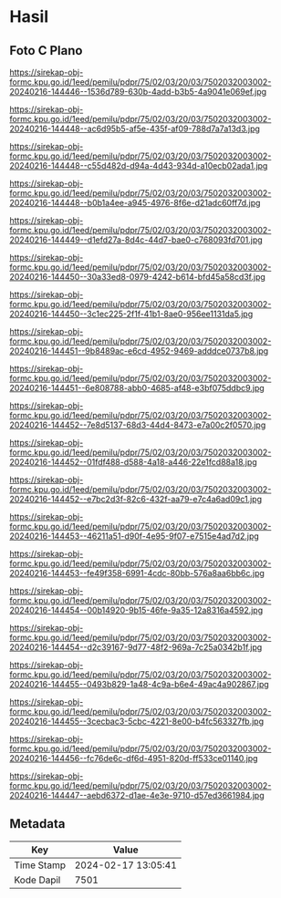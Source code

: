 # Hasil

## Foto C Plano

https://sirekap-obj-formc.kpu.go.id/1eed/pemilu/pdpr/75/02/03/20/03/7502032003002-20240216-144446--1536d789-630b-4add-b3b5-4a9041e069ef.jpg

https://sirekap-obj-formc.kpu.go.id/1eed/pemilu/pdpr/75/02/03/20/03/7502032003002-20240216-144448--ac6d95b5-af5e-435f-af09-788d7a7a13d3.jpg

https://sirekap-obj-formc.kpu.go.id/1eed/pemilu/pdpr/75/02/03/20/03/7502032003002-20240216-144448--c55d482d-d94a-4d43-934d-a10ecb02ada1.jpg

https://sirekap-obj-formc.kpu.go.id/1eed/pemilu/pdpr/75/02/03/20/03/7502032003002-20240216-144448--b0b1a4ee-a945-4976-8f6e-d21adc60ff7d.jpg

https://sirekap-obj-formc.kpu.go.id/1eed/pemilu/pdpr/75/02/03/20/03/7502032003002-20240216-144449--d1efd27a-8d4c-44d7-bae0-c768093fd701.jpg

https://sirekap-obj-formc.kpu.go.id/1eed/pemilu/pdpr/75/02/03/20/03/7502032003002-20240216-144450--30a33ed8-0979-4242-b614-bfd45a58cd3f.jpg

https://sirekap-obj-formc.kpu.go.id/1eed/pemilu/pdpr/75/02/03/20/03/7502032003002-20240216-144450--3c1ec225-2f1f-41b1-8ae0-956ee1131da5.jpg

https://sirekap-obj-formc.kpu.go.id/1eed/pemilu/pdpr/75/02/03/20/03/7502032003002-20240216-144451--9b8489ac-e6cd-4952-9469-adddce0737b8.jpg

https://sirekap-obj-formc.kpu.go.id/1eed/pemilu/pdpr/75/02/03/20/03/7502032003002-20240216-144451--6e808788-abb0-4685-af48-e3bf075ddbc9.jpg

https://sirekap-obj-formc.kpu.go.id/1eed/pemilu/pdpr/75/02/03/20/03/7502032003002-20240216-144452--7e8d5137-68d3-44d4-8473-e7a00c2f0570.jpg

https://sirekap-obj-formc.kpu.go.id/1eed/pemilu/pdpr/75/02/03/20/03/7502032003002-20240216-144452--01fdf488-d588-4a18-a446-22e1fcd88a18.jpg

https://sirekap-obj-formc.kpu.go.id/1eed/pemilu/pdpr/75/02/03/20/03/7502032003002-20240216-144452--e7bc2d3f-82c6-432f-aa79-e7c4a6ad09c1.jpg

https://sirekap-obj-formc.kpu.go.id/1eed/pemilu/pdpr/75/02/03/20/03/7502032003002-20240216-144453--46211a51-d90f-4e95-9f07-e7515e4ad7d2.jpg

https://sirekap-obj-formc.kpu.go.id/1eed/pemilu/pdpr/75/02/03/20/03/7502032003002-20240216-144453--fe49f358-6991-4cdc-80bb-576a8aa6bb6c.jpg

https://sirekap-obj-formc.kpu.go.id/1eed/pemilu/pdpr/75/02/03/20/03/7502032003002-20240216-144454--00b14920-9b15-46fe-9a35-12a8316a4592.jpg

https://sirekap-obj-formc.kpu.go.id/1eed/pemilu/pdpr/75/02/03/20/03/7502032003002-20240216-144454--d2c39167-9d77-48f2-969a-7c25a0342b1f.jpg

https://sirekap-obj-formc.kpu.go.id/1eed/pemilu/pdpr/75/02/03/20/03/7502032003002-20240216-144455--0493b829-1a48-4c9a-b6e4-49ac4a902867.jpg

https://sirekap-obj-formc.kpu.go.id/1eed/pemilu/pdpr/75/02/03/20/03/7502032003002-20240216-144455--3cecbac3-5cbc-4221-8e00-b4fc563327fb.jpg

https://sirekap-obj-formc.kpu.go.id/1eed/pemilu/pdpr/75/02/03/20/03/7502032003002-20240216-144456--fc76de6c-df6d-4951-820d-ff533ce01140.jpg

https://sirekap-obj-formc.kpu.go.id/1eed/pemilu/pdpr/75/02/03/20/03/7502032003002-20240216-144447--aebd6372-d1ae-4e3e-9710-d57ed3661984.jpg


## Metadata

| Key        | Value               |
| ---------- | ------------------- |
| Time Stamp | 2024-02-17 13:05:41 |
| Kode Dapil | 7501                |



